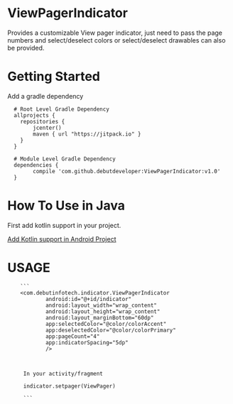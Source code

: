 # ViewPagerIndicator
Provides a customizable View pager indicator, just need to pass the page numbers and
select/deselect colors or select/deselect drawables can also be provided.



# Getting Started

Add a gradle dependency

      # Root Level Gradle Dependency
      allprojects {
        repositories { 
            jcenter()
            maven { url "https://jitpack.io" }
        }
      }
      
      # Module Level Gradle Dependency
      dependencies {
            compile 'com.github.debutdeveloper:ViewPagerIndicator:v1.0'
      }
      
      
# How To Use in Java

First add kotlin support in your project.

[Add Kotlin support in Android Project](https://kotlinlang.org/docs/tutorials/kotlin-android.html)



# USAGE


        ```
        <com.debutinfotech.indicator.ViewPagerIndicator
                android:id="@+id/indicator"
                android:layout_width="wrap_content"
                android:layout_height="wrap_content"
                android:layout_marginBottom="60dp"
                app:selectedColor="@color/colorAccent"
                app:deselectedColor="@color/colorPrimary"
                app:pageCount="4"
                app:indicatorSpacing="5dp"
                />
                
                
                
         In your activity/fragment
         
         indicator.setpager(ViewPager)
                
         ```   
